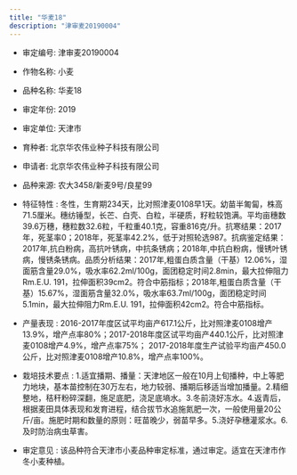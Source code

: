 ```yaml
---
title: "华麦18"
description: "津审麦20190004"
---
```

* 审定编号:  津审麦20190004

*  作物名称:  小麦

*  品种名称:  华麦18

*  审定年份:  2019

*  审定单位:  天津市

* 育种者:  北京华农伟业种子科技有限公司

*  申请者:  北京华农伟业种子科技有限公司

*  品种来源:  农大3458/新麦9号/良星99

*  特征特性 : 
冬性，生育期234天，比对照津麦0108早1天。幼苗半匍匐，株高71.5厘米。穗纺锤型，长芒、白壳、白粒，半硬质，籽粒较饱满。平均亩穗数39.6万穗，穗粒数32.6粒，千粒重40.1克，容重816克/升。抗寒结果：2017年，死茎率0；2018年，死茎率42.2%，低于对照轮选987。抗病鉴定结果：2017年,抗白粉病，高抗叶锈病，中抗条锈病；2018年,中抗白粉病，慢锈叶锈病，慢锈条锈病。品质分析结果：2017年,粗蛋白质含量（干基）12.06%，湿面筋含量29.0%，吸水率62.2ml/100g，面团稳定时间2.8min，最大拉伸阻力Rm.E.U. 191，拉伸面积39cm2。符合中筋指标；2018年,粗蛋白质含量（干基）15.67%，湿面筋含量32.0%，吸水率63.7ml/100g，面团稳定时间5.1min，最大拉伸阻力Rm.E.U. 191，拉伸面积42cm2。符合中筋指标。
 
*  产量表现 : 
2016-2017年度区试平均亩产617.1公斤，比对照津麦0108增产13.9%，增产点率80%；2017-2018年度区试平均亩产440.1公斤，比对照津麦0108增产4.9%，增产点率75%； 2017-2018年度生产试验平均亩产450.0公斤，比对照津麦0108增产10.8%，增产点率100%。

*  栽培技术要点 : 
1.适宜播期、播量：天津地区一般在10月上旬播种，中上等肥力地块，基本苗控制在30万左右，地力较弱、播期后移适当增加播量。2.精细整地，秸秆粉碎深翻，施足底肥，浇足底墒水。3.冬前浇好冻水。4.返青后，根据麦田具体表现和发育进程，结合拔节水追施氮肥一次，一般使用量20公斤/亩。施肥时期和数量的原则：旺苗晚少，弱苗早多。5.浇好孕穗灌浆水。6.及时防治病虫草害。

*  审定意见 : 
该品种符合天津市小麦品种审定标准，通过审定。适宜在天津市作冬小麦种植。
